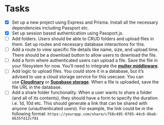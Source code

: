 # Tasks

- [x] Set up a new project using Express and Prisma. Install all the necessary dependencies including Passport etc.
- [x] Set up session based authentication using Passport.js.
- [ ] Add folders. Users should be able to CRUD folders and upload files in them. Set up routes and necessary database interactions for this.
- [ ] Add a route to view specific file details like name, size, and upload time. There should be a download button to allow users to download the file.
- [ ] Add a form where authenticated users can upload a file. Save the file in your filesystem for now. You’ll need to integrate the [**multer middleware**](https://github.com/expressjs/multer).
- [ ] Add logic to upload files. You could store it in a database, but it’s advised to use a cloud storage service for this usecase. You can use [**Cloudinary**](https://cloudinary.com/) or [**Supabase storage**](https://supabase.com/docs/guides/storage). When a file is uploaded, save the file URL in the database.
- [ ] Add a share folder functionality. When a user wants to share a folder (and all of its contents), they should have a form to specify the duration i.e. 1d, 10d etc. This should generate a link that can be shared with anyone (unauthenticated users). For example, the link could be in the following format: `https://yourapp.com/share/c758c495-0705-44c6-8bab-6635fd12cf81`
